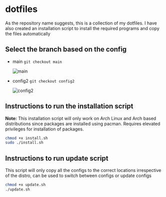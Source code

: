 # dotfiles
As the repository name suggests, this is a collection of my dotfiles. I have also created an installation script to install the required programs and copy the files automatically 

## Select the branch based on the config

* main `git checkout main`

  ![main](https://drive.google.com/uc?export=view&id=1EwK_5nkQ4oT3laNb8iO_nDxwK2AqJVvv)

* config2 `git checkout config2`
  
  ![config2](https://drive.google.com/uc?export=view&id=1ZAbG3Mho2gth4a6ND8D-3yDNGwPhePYN)

## Instructions to run the installation script 
**Note:** This installation script will only work on Arch Linux and Arch based distributions since packages are installed using pacman. Requires elevated privileges for installation of packages.
```bash
chmod +x install.sh
sudo ./install.sh
```

## Instructions to run update script
This script will only copy all the configs to the correct locations irrespective of the distro, can be used to switch between configs or update configs
```bash
chmod +x update.sh
./update.sh
```
